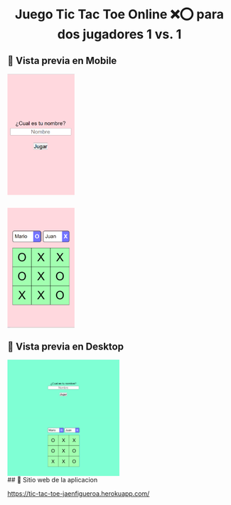 # <div align="center">Juego Tic Tac Toe Online ❌⭕ para dos jugadores 1 vs. 1</div>

## 🔗 Vista previa en Mobile

<div >
  <img src="./assets/captura-mobile1.png" align="center" style="width: 30%" />
</div>

##
<div >
  <img src="./assets/captura-mobile2.png" align="center" style="width: 30%" />
</div>

## 🔗 Vista previa en Desktop

<div >
  <img src="./assets/captura-desktop1.png" align="center" style="width: 50%" />
</div>

<div >
  <img src="./assets/captura-desktop2.png" align="center" style="width: 50%" />
</div>
## 🔗 Sitio web de la aplicacion

https://tic-tac-toe-jaenfigueroa.herokuapp.com/
